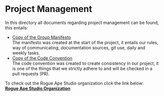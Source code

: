 # Project Management
In this directory all documents regarding project management can be found, this entails:  
- [Copy of the Group Manifesto](1.%20Group%20Manifesto.md)  
  The manifesto was created at the start of the project, it entails our rules, way of communicating, documentation sources, git use, daily and weekly tasks.  
- [Copy of the Code Convention](2.%20Code%20Convention.md)  
  The code convention was created to create consistency in our project, it is one of the things that we strictly adhere to and will be checked in a pull requests (PR).  


To check out the Rogue Ape Studio organization click the link below:  
__[Rogue Ape Studio Organization](https://github.com/Rogue-Ape-Studios)__

